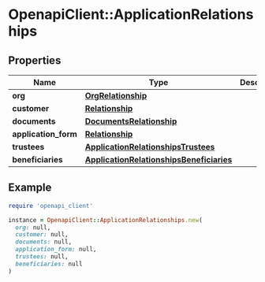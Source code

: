 # OpenapiClient::ApplicationRelationships

## Properties

| Name | Type | Description | Notes |
| ---- | ---- | ----------- | ----- |
| **org** | [**OrgRelationship**](OrgRelationship.md) |  | [optional] |
| **customer** | [**Relationship**](Relationship.md) |  | [optional] |
| **documents** | [**DocumentsRelationship**](DocumentsRelationship.md) |  | [optional] |
| **application_form** | [**Relationship**](Relationship.md) |  | [optional] |
| **trustees** | [**ApplicationRelationshipsTrustees**](ApplicationRelationshipsTrustees.md) |  | [optional] |
| **beneficiaries** | [**ApplicationRelationshipsBeneficiaries**](ApplicationRelationshipsBeneficiaries.md) |  | [optional] |

## Example

```ruby
require 'openapi_client'

instance = OpenapiClient::ApplicationRelationships.new(
  org: null,
  customer: null,
  documents: null,
  application_form: null,
  trustees: null,
  beneficiaries: null
)
```

